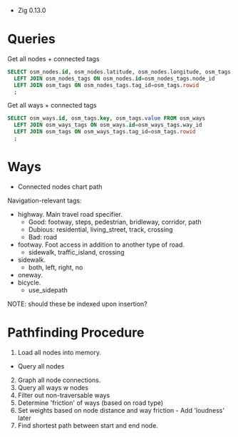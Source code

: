 - Zig 0.13.0

# Queries

Get all nodes + connected tags
```sql
SELECT osm_nodes.id, osm_nodes.latitude, osm_nodes.longitude, osm_tags.key, osm_tags.value, FROM osm_nodes
  LEFT JOIN osm_nodes_tags ON osm_nodes.id=osm_nodes_tags.node_id
  LEFT JOIN osm_tags ON osm_nodes_tags.tag_id=osm_tags.rowid
  ;
```

Get all ways + connected tags
```sql
SELECT osm_ways.id, osm_tags.key, osm_tags.value FROM osm_ways
  LEFT JOIN osm_ways_tags ON osm_ways.id=osm_ways_tags.way_id
  LEFT JOIN osm_tags ON osm_ways_tags.tag_id=osm_tags.rowid
  ;
```

# Ways

- Connected nodes chart path

Navigation-relevant tags:

- highway. Main travel road specifier.
  - Good: footway, steps, pedestrian, bridleway, corridor, path 
  - Dubious: residential, living_street, track, crossing
  - Bad: road
- footway. Foot access in addition to another type of road.
  - sidewalk, traffic_island, crossing
- sidewalk.
  - both, left, right, no
- oneway.
- bicycle. 
  - use_sidepath

NOTE: should these be indexed upon insertion?

# Pathfinding Procedure

1. Load all nodes into memory.
  - Query all nodes
2. Graph all node connections.
  1. Query all ways w nodes
  2. Filter out non-traversable ways
  3. Determine 'friction' of ways (based on road type)
  4. Set weights based on node distance and way friction
    - Add 'loudness' later
3. Find shortest path between start and end node.
